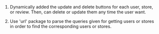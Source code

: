 1. Dynamically added the update and delete buttons for each user, store, or review. Then,
   can delete or update them any time the user want.

2. Use 'url' package to parse the queries given for getting users or stores in order to
   find the corresponding users or stores.